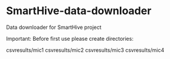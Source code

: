 # SmartHive-data-downloader
Data downloader for SmartHive project

Important:
Before first use please create directories:


csvresults/mic1
csvresults/mic2
csvresults/mic3
csvresults/mic4
